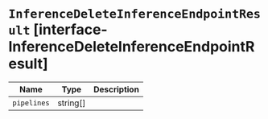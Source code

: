 # `InferenceDeleteInferenceEndpointResult` [interface-InferenceDeleteInferenceEndpointResult]

| Name | Type | Description |
| - | - | - |
| `pipelines` | string[] | &nbsp; |
